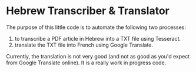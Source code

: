 # Hebrew Transcriber & Translator

The purpose of this little code is to automate the following two processes:
1. to transcribe a PDF article in Hebrew into a TXT file using Tesseract.
2. translate the TXT file into French using Google Translate.

Currently, the translation is not very good (and not as good as you'd expect from Google Translate online).
It is a really work in progress code.
